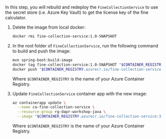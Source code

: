 In this step, you will rebuild and redeploy the `FineCollectionService` to use the secret store (i.e. Azure Key Vault) to get the license key of the fine calculator.

1. Delete the image from local docker:

    ```bash
    docker rmi fine-collection-service:1.0-SNAPSHOT
    ```

1. In the root folder of `FineCollectionService`, run the following command to build and push the image:

    ```bash
    mvn spring-boot:build-image
    docker tag fine-collection-service:1.0-SNAPSHOT "$CONTAINER_REGISTRY.azurecr.io/fine-collection-service:3.0"
    docker push "$CONTAINER_REGISTRY.azurecr.io/fine-collection-service:3.0"
    ```

    Where `$CONTAINER_REGISTRY` is the name of your Azure Container Registry.

1. Update `FineCollectionService` container app with the new image:

    ```bash
    az containerapp update \
      --name ca-fine-collection-service \
      --resource-group rg-dapr-workshop-java \
      --image "$CONTAINER_REGISTRY.azurecr.io/fine-collection-service:3.0"
    ```

    Where `$CONTAINER_REGISTRY` is the name of your Azure Container Registry.